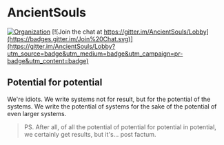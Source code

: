 # AncientSouls

[![Organization](https://img.shields.io/badge/organization-AncientSouls-lightgrey.svg)](https://github.com/AncientSouls)
[![Join the chat at https://gitter.im/AncientSouls/Lobby](https://badges.gitter.im/Join%20Chat.svg)](https://gitter.im/AncientSouls/Lobby?utm_source=badge&utm_medium=badge&utm_campaign=pr-badge&utm_content=badge)

## Potential for potential

We're idiots. We write systems not for result, but for the potential of the systems. We write the potential of systems for the sake of the potential of even larger systems.

> PS. After all, of all the potential of potential for potential in potential, we certainly get results, but it's... post factum.